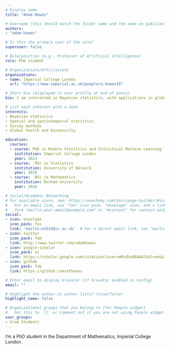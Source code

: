 ```yaml
---
# Display name
title: "Adam Howes"

# Username (this should match the folder name and the name on publications)
authors:
- "adam-howes"

# Is this the primary user of the site?
superuser: false

# Role/position (e.g., Professor of Artificial Intelligence)
role: PhD student

# Organizations/Affiliations
organizations:
- name: Imperial College London
  url: "https://www.imperial.ac.uk/people/a.howes19"

# Short bio (displayed in user profile at end of posts)
bio: I am interested in Bayesian statistics, with applications in global health and biosecurity.

# List each interest with a dash
interests:
- Bayesian statistics
- Spatial and spatiotemporal statistics
- Survey methods
- Global health and biosecurity

education:
  courses:
  - course: PhD in Modern Statistics and Statistical Machine Learning
    institution: Imperial College London
    year: 2023
  - course:  MSc in Statistics
    institution: University of Warwick
    year: 2019
  - course:  BSc in Mathematics
    institution: Durham University
    year: 2018

# Social/Academic Networking
# For available icons, see: https://wowchemy.com/docs/page-builder/#icons
#   For an email link, use "fas" icon pack, "envelope" icon, and a link in the
#   form "mailto:your-email@example.com" or "#contact" for contact widget.
social:
- icon: envelope
  icon_pack: fas
  link: 'mailto:ath19@ic.ac.uk'  # For a direct email link, use "mailto:test@example.org".
- icon: twitter
  icon_pack: fab
  link: http://www.twitter.com/adamhowes
- icon: google-scholar
  icon_pack: ai
  link: https://scholar.google.com/citations?user=mMsdhxQAAAAJ&hl=en&oi=ao
- icon: github
  icon_pack: fab
  link: https://github.com/athowes

# Enter email to display Gravatar (if Gravatar enabled in Config)
email: ""

# Highlight the author in author lists? (true/false)
highlight_name: false

# Organizational groups that you belong to (for People widget)
#   Set this to `[]` or comment out if you are not using People widget.
user_groups:
- Grad Students
---
```


I’m a PhD student in the Department of Mathematics, Imperial College London.
